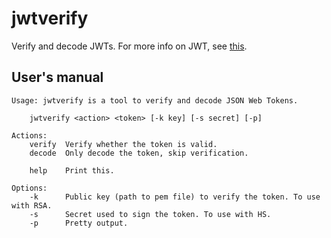 jwtverify
=========
Verify and decode JWTs. For more info on JWT, see [this](http://self-issued.info/docs/draft-ietf-oauth-json-web-token.html).

## User's manual
```
Usage: jwtverify is a tool to verify and decode JSON Web Tokens.

    jwtverify <action> <token> [-k key] [-s secret] [-p]

Actions:
    verify	Verify whether the token is valid.
    decode	Only decode the token, skip verification.

    help	Print this.

Options:
    -k		Public key (path to pem file) to verify the token. To use with RSA.
    -s		Secret used to sign the token. To use with HS.
    -p		Pretty output.
```
